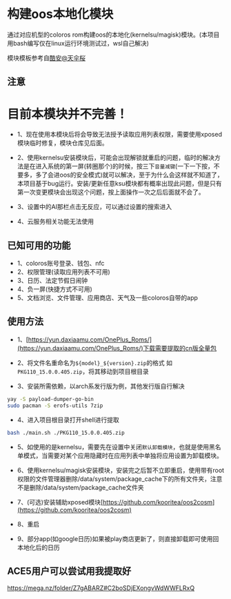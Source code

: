 # 构建oos本地化模块

通过对应机型的coloros rom构建oos的本地化(kernelsu/magisk)模块。(本项目用bash编写仅在linux运行环境测试过，wsl自己解决)

模块模板参考自[酷安@天伞桜](https://www.coolapk.com/feed/61520805)

## 注意
# 目前本模块并不完善！
- 1、现在使用本模块后将会导致无法授予读取应用列表权限，需要使用xposed模块临时修复，模块仓库见后面。  

- 2、使用kernelsu安装模块后，可能会出现解锁就重启的问题，临时的解决方法是在进入系统的第一屏(转圈那个)的时候，按三下`音量减键`(一下一下按，不要多，多了会进oos的安全模式)就可以解决，至于为什么会这样就不知道了，本项目基于bug运行。安装/更新任意ksu模块都有概率出现此问题，但是只有第一次变更模块会出现这个问题，按上面操作一次之后后面就不会了。

- 3、设置中的AI那栏点击无反应，可以通过设置的搜索进入

- 4、云服务相关功能无法使用

## 已知可用的功能

- 1、coloros账号登录、钱包、nfc
- 2、权限管理(读取应用列表不可用)
- 3、日历、法定节假日闹钟
- 4、负一屏(快捷方式不可用)
- 5、文档浏览、文件管理、应用商店、天气及一些coloros自带的app

## 使用方法

- 1、[https://yun.daxiaamu.com/OnePlus_Roms/](https://yun.daxiaamu.com/OnePlus_Roms/)下载需要提取的cn版全量包

- 2、将文件名重命名为`${model}_${version}.zip`的格式 如 `PKG110_15.0.0.405.zip`，将其移动到项目根目录

- 3、安装所需依赖，以arch系发行版为例，其他发行版自行解决

```bash
yay -S payload-dumper-go-bin
sudo pacman -S erofs-utils 7zip
```

- 4、进入项目根目录打开shell进行提取

```bash
bash ./main.sh ./PKG110_15.0.0.405.zip
```

- 5、如使用的是kernelsu，需要先在设置中关闭`默认卸载模块`，也就是使用黑名单模式，当需要对某个应用隐藏时在应用列表中单独将应用设置为卸载模块。

- 6、使用kernelsu/magisk安装模块，安装完之后暂不立即重启，使用带有root权限的文件管理器删除/data/system/package_cache下的所有文件夹，注意不是删除/data/system/package_cache文件夹

- 7、(可选)安装辅助xposed模块[https://github.com/kooritea/oos2cosm](https://github.com/kooritea/oos2cosm)

- 8、重启

- 9、部分app(如google日历)如果被play商店更新了，则直接卸载即可使用回本地化后的日历

## ACE5用户可以尝试用我提取好

https://mega.nz/folder/Z7gABARZ#C2boSDjEXongvWdWWFLRxQ